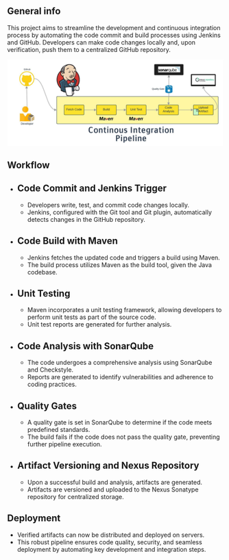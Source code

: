 ## General info
This project aims to streamline the development and continuous integration process by automating the code commit and build processes using Jenkins and GitHub. Developers can make code changes locally and, upon verification, push them to a centralized GitHub repository.


![Pipeline](src/CI-Pipeline.jpeg)

## Workflow
* ## Code Commit and Jenkins Trigger
  - Developers write, test, and commit code changes locally.
  - Jenkins, configured with the Git tool and Git plugin, automatically detects changes in the GitHub repository.

* ## Code Build with Maven
  - Jenkins fetches the updated code and triggers a build using Maven.
  - The build process utilizes Maven as the build tool, given the Java codebase.

* ## Unit Testing
  - Maven incorporates a unit testing framework, allowing developers to perform unit tests as part of the source code.
  - Unit test reports are generated for further analysis.

* ## Code Analysis with SonarQube
  - The code undergoes a comprehensive analysis using SonarQube and Checkstyle.
  - Reports are generated to identify vulnerabilities and adherence to coding practices.

* ## Quality Gates
  - A quality gate is set in SonarQube to determine if the code meets predefined standards.
  - The build fails if the code does not pass the quality gate, preventing further pipeline execution.

* ## Artifact Versioning and Nexus Repository
  - Upon a successful build and analysis, artifacts are generated.
  - Artifacts are versioned and uploaded to the Nexus Sonatype repository for centralized storage.

## Deployment
  - Verified artifacts can now be distributed and deployed on servers.
  - This robust pipeline ensures code quality, security, and seamless deployment by automating key development and integration steps.
